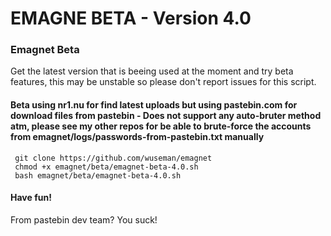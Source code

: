 # EMAGNE BETA - Version 4.0

### Emagnet Beta
Get the latest version that is beeing used at the moment and try beta features, this may be unstable so please don't report issues for this script.

#### Beta using nr1.nu for find latest uploads but using pastebin.com for download files from pastebin - Does not support any auto-bruter method atm, please see my other repos for be able to brute-force the accounts from emagnet/logs/passwords-from-pastebin.txt manually
     git clone https://github.com/wuseman/emagnet
     chmod +x emagnet/beta/emagnet-beta-4.0.sh
     bash emagnet/beta/emagnet-beta-4.0.sh

#### Have fun!

From pastebin dev team? You suck! 

